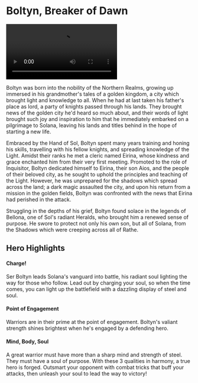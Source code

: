 # Boltyn, Breaker of Dawn

<video controls autoplay loop playsinline>
  <source src="https://media.githubusercontent.com/media/nathaneastwood/fablore/main/src/heroes-of-rathe/media/boltyn.mp4" type="video/mp4">
</video>

Boltyn was born into the nobility of the Northern Realms, growing up immersed in his grandmother's tales of a golden kingdom, a city which brought light and knowledge to all. When he had at last taken his father's place as lord, a party of knights passed through his lands. They brought news of the golden city he'd heard so much about, and their words of light brought such joy and inspiration to him that he immediately embarked on a pilgrimage to Solana, leaving his lands and titles behind in the hope of starting a new life.

Embraced by the Hand of Sol, Boltyn spent many years training and honing his skills, travelling with his fellow knights, and spreading knowledge of the Light. Amidst their ranks he met a cleric named Eirina, whose kindness and grace enchanted him from their very first meeting. Promoted to the role of Inquisitor, Boltyn dedicated himself to Eirina, their son Aios, and the people of their beloved city, as he sought to uphold the principles and teaching of the Light. However, he was unprepared for the shadows which spread across the land; a dark magic assaulted the city, and upon his return from a mission in the golden fields, Boltyn was confronted with the news that Eirina had perished in the attack.

Struggling in the depths of his grief, Boltyn found solace in the legends of Bellona, one of Sol's radiant Heralds, who brought him a renewed sense of purpose. He swore to protect not only his own son, but all of Solana, from the Shadows which were creeping across all of Rathe.

## Hero Highlights

#### Charge!

Ser Boltyn leads Solana's vanguard into battle, his radiant soul lighting the way for those who follow. Lead out by charging your soul, so when the time comes, you can light up the battlefield with a dazzling display of steel and soul.

#### Point of Engagement

Warriors are in their prime at the point of engagement. Boltyn's valiant strength shines brightest when he's engaged by a defending hero.

#### Mind, Body, Soul

A great warrior must have more than a sharp mind and strength of steel. They must have a soul of purpose. With these 3 qualities in harmony, a true hero is forged. Outsmart your opponent with combat tricks that buff your attacks, then unleash your soul to lead the way to victory!
